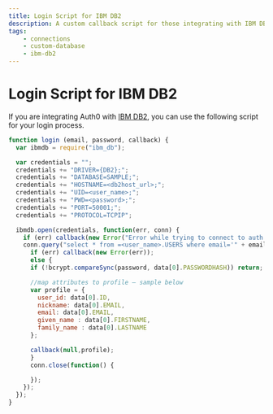 ```yaml
---
title: Login Script for IBM DB2
description: A custom callback script for those integrating with IBM DB2
tags:
    - connections
    - custom-database
    - ibm-db2
---
```


# Login Script for IBM DB2

If you are integrating Auth0 with [IBM DB2](https://www.ibm.com/analytics/us/en/technology/db2/), you can use the following script for your login process.

```js
function login (email, password, callback) {
  var ibmdb = require("ibm_db");

  var credentials = "";
  credentials += "DRIVER={DB2};";
  credentials += "DATABASE=SAMPLE;";
  credentials += "HOSTNAME=<db2host_url>;";
  credentials += "UID=<user_name>;";
  credentials += "PWD=<password>;";
  credentials += "PORT=50001;";
  credentials += "PROTOCOL=TCPIP";

  ibmdb.open(credentials, function(err, conn) {
    if (err) callback(new Error("Error while trying to connect to auth source"));
    conn.query("select * from =<user_name>.USERS where email='" + email + "'", function(err, data) {
      if (err) callback(new Error(err));
      else {
      if (!bcrypt.compareSync(password, data[0].PASSWORDHASH)) return;

      //map attributes to profile – sample below
      var profile = {
        user_id: data[0].ID,
        nickname: data[0].EMAIL,
        email: data[0].EMAIL,
        given_name : data[0].FIRSTNAME,
        family_name : data[0].LASTNAME
      };

      callback(null,profile);
      }
      conn.close(function() {

      });
    });
  });
}
```
